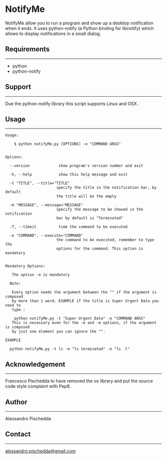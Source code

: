 NotifyMe
========

NotifyMe allow you to run a program and show up a desktop notification when it ends. It uses python-notify (a Python binding for libnotify) which allows to display notifications in a small dialog.



Requirements
------------
 ------------

* python
* python-notify

Support
-------
 -------
Due the python-notify library this script supports Linux and OSX .

Usage
-----
 -----

	Usage:

		$ python notifyMe.py [OPTIONS] -e "COMMAND ARGS"


	Options:

	  --version             show program's version number and exit

	  -h, --help            show this help message and exit

	  -t "TITLE", --title="TITLE"
         	               specify the title in the notification bar, by default
         	               the title will be the empty

	  -m "MESSAGE", --message="MESSAGE"
         	               specify the message to be showed in the notification
         	               bar by default is "Terminated"

	  -T, --timeit          time the command to be executed

  	  -e "COMMAND", --execute="COMMAND"
         	               the command to be executed, remember to type the
         	               options for the command. This option is mandatory


  	Mandatory Options:

	   The option -e is mandatory

	  Note:

	   Every option needs the argument between the "" if the argument is composed
	   by more than 1 word. EXAMPLE if the title is Super Urgent Data you need to
	   type : 

		python notifyMe.py -t "Super Urgent Data" -e "COMMAND ARGS" 
	   This is necessary even for the -e and -m options, if the argument is composed
	   by just one element you can ignore the "".

	EXAMPLE

	  python notifyMe.py -t ls -m "ls terminated" -e "ls -l"

Acknowledgement
---------------
 ---------------
Francesco Pischedda to have removed the os library and put the source code style complaint with Pep8.

Author
------
 ------

Alessandro Pischedda


Contact
-------
 -------
alessandro.pischedda@gmail.com
